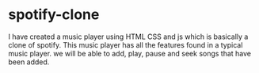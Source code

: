 # spotify-clone
 I have created a music player using HTML CSS and js which is basically a clone of spotify. This music player has all the features found in a typical music player. we will be able to add, play, pause and seek songs that have been added. 
